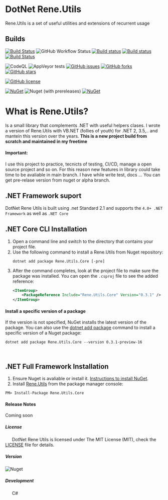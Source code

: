 # DotNet Rene.Utils
Rene.Utils is a set of useful utilities and extensions of recurrent usage

## Builds
[![Build Status](https://rene.visualstudio.com/Github.DotNet.Rene.Utils/_apis/build/status/rene15009.DotNet.Rene.Utils?branchName=main)](https://rene.visualstudio.com/Github.DotNet.Rene.Utils/_build/latest?definitionId=3&branchName=main)
![GitHub Workflow Status](https://img.shields.io/github/workflow/status/rene15009/DotNet.Rene.Utils/.NET%20Core?label=build&logo=github)
[![Build status](https://ci.appveyor.com/api/projects/status/h7hn4uo4t3qif9pt?svg=true)](https://ci.appveyor.com/project/rene15009/dotnet-rene-utils)
[![Build status](https://ci.appveyor.com/api/projects/status/h7hn4uo4t3qif9pt/branch/main?svg=true)](https://ci.appveyor.com/project/rene15009/dotnet-rene-utils/branch/main)
[![Build Status](https://ci.appveyor.com/api/projects/status/github/rene15009/DotNet.Rene.Utils?branch=main&svg=true&passingText=passing%20-%20OK)](https://ci.appveyor.com/api/projects/status/github/rene15009/DotNet.Rene.Utils?branch=main&svg=true&passingText=master%20-%20OK)

![CodeQL](https://github.com/rene15009/DotNet.Rene.Utils/workflows/CodeQL/badge.svg)
![AppVeyor tests](https://img.shields.io/appveyor/tests/rene15009/dotnet-rene-utils)
[![GitHub issues](https://img.shields.io/github/issues/rene15009/DotNet.Rene.Utils)](https://github.com/rene15009/DotNet.Rene.Utils/issues)
[![GitHub forks](https://img.shields.io/github/forks/rene15009/DotNet.Rene.Utils)](https://github.com/rene15009/DotNet.Rene.Utils/network)
[![GitHub stars](https://img.shields.io/github/stars/rene15009/DotNet.Rene.Utils)](https://github.com/rene15009/DotNet.Rene.Utils/stargazers)

[![GitHub license](https://img.shields.io/github/license/rene15009/DotNet.Rene.Utils)](https://github.com/rene15009/DotNet.Rene.Utils/blob/master/LICENSE)

[![NuGet](https://img.shields.io/nuget/v/Rene.Utils.Core.svg?style=plastic&logo=NuGet&label=Rene.Utils&color=green)](https://www.nuget.org/packages/Rene.Utils.Core/) 
![Nuget (with prereleases)](https://img.shields.io/nuget/vpre/Rene.Utils.Core?color=red&label=Preview%20Version&logo=NuGet&style=plastic)
[![NuGet](https://img.shields.io/nuget/dt/Rene.Utils.Core.svg?style=plastic&logo=NuGet)](https://www.nuget.org/packages/Rene.Utils.Core/)

# What is Rene.Utils?
Is a small library that complements .NET with useful helpers clases. I wrote  a version of Rene.Utils with VB.NET (follies of youth) for .NET 2, 3.5,.. and mantein this version over the years. <b>This is a new project build from scratch and maintained in my freetime</b>

#### Important:
I use this project to practice, tecnicts of testing, CI/CD, manage a open source project and so on. 
For this reason new features in library could take time to be avaliable in main branch. I have while write test, docs ... You can get pre-relase version from nuget or alpha branch.

## .NET Framework suport
DotNet Rene Utils is built using .net Standard 2.1 and supports the `4.0+ .NET Framework` as well as `.NET Core`


## .NET Core CLI Installation
1. Open a command line and switch to the directory that contains your project file.
2. Use the following command to install a Rene.Utils from Nuget repository:
    ```dotnetcli
    dotnet add package Rene.Utils.Core [-pre]
    ```  
3. After the command completes, look at the project file to make sure the package was installed.
   You can open the `.csproj` file to see the added reference:
    ```xml
   <ItemGroup>
        <PackageReference Include="Rene.Utils.Core" Version="0.3.1" />
   </ItemGroup>
    ```
#### Install a specific version of a package
If the version is not specified, NuGet installs the latest version of the package. You can also use the [dotnet add package](/dotnet/core/tools/dotnet-add-package?tabs=netcore2x) command to install a specific version of a Nuget package:
```dotnetcli
dotnet add package Rene.Utils.Core --version 0.3.1-preview-16
```

`  ` 
## .NET Full Framework Installation
1. Ensure Nuget is avaliable or install it. [Instructions to install NuGet](http://docs.nuget.org/docs/start-here/installing-nuget). 
2. Install [Rene.Utils](https://www.nuget.org/packages/Rene.Utils.Core/) from the package manager console:
```
PM> Install-Package Rene.Utils.Core 
```

#### Release Notes
 Coming soon

##### License
`   `DotNet Rene Utils is licensed under The MIT License (MIT), check the [LICENSE](https://github.com/rene15009/DotNet.Rene.Utils/blob/master/LICENSE) file for details.

##### Version
![Nuget](https://img.shields.io/nuget/v/Rene.Utils.Core?color=white&label=&style=for-the-badge)

##### Development
`   `C# 


